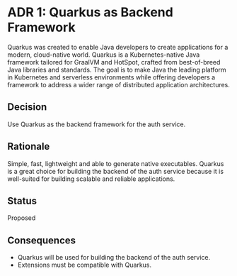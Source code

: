 # ADR 1: Quarkus as Backend Framework

Quarkus was created to enable Java developers to create applications for a modern, cloud-native world. Quarkus is a Kubernetes-native Java framework tailored for GraalVM and HotSpot, crafted from best-of-breed Java libraries and standards. The goal is to make Java the leading platform in Kubernetes and serverless environments while offering developers a framework to address a wider range of distributed application architectures.

## Decision 

Use Quarkus as the backend framework for the auth service.

## Rationale 

Simple, fast, lightweight and able to generate native executables. Quarkus is a great choice for building the backend of the auth service because it is well-suited for building scalable and reliable applications.

## Status

Proposed

## Consequences

- Quarkus will be used for building the backend of the auth service.
- Extensions must be compatible with Quarkus.
